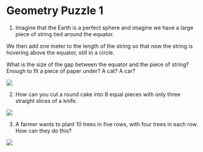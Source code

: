 # Geometry Puzzle 1

1. Imagine that the Earth is a perfect sphere and imagine we have a large piece of string tied around the equator.

We then add one meter to the length of the string so that now the string is hovering above the equator, still in a circle.

What is the size of the gap between the equator and the piece of string? Enough to fit a piece of paper under? A cat? A car?

![](https://github.com/supportingami/sami-maths-club/blob/master/maths-club-pack/images/geometry-puzzle-one-1.png?raw=true)

2. How can you cut a round cake into 8 equal pieces with only three straight slices of a knife.

![](https://github.com/supportingami/sami-maths-club/blob/master/maths-club-pack/images/geometry-puzzle-one-2.png?raw=true)

3. A farmer wants to plant 10 trees in five rows, with four trees in each row. How can they do this?

![](https://github.com/supportingami/sami-maths-club/blob/master/maths-club-pack/images/geometry-puzzle-one-3.png?raw=true)


